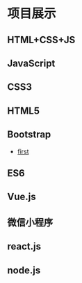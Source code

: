 # 项目展示
## HTML+CSS+JS
## JavaScript
## CSS3
## HTML5
## Bootstrap
- [first]("https：//Super-Z-J-H.github.io/bootstrap1/myboot.html")
## ES6
## Vue.js
## 微信小程序
## react.js
## node.js
